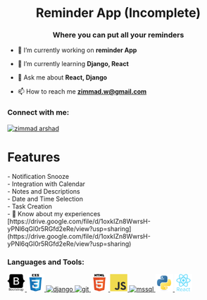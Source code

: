 <h1 align="center">Reminder App (Incomplete)</h1>
<h3 align="center">Where you can put all your reminders</h3>

- 🔭 I’m currently working on **reminder App**

- 🌱 I’m currently learning **Django, React**

- 💬 Ask me about **React, Django**

- 📫 How to reach me **zimmad.w@gmail.com**



<h3 align="left">Connect with me:</h3>
<p align="left">
<a href="https://linkedin.com/in/zimmad arshad" target="blank"><img align="center" src="https://raw.githubusercontent.com/rahuldkjain/github-profile-readme-generator/master/src/images/icons/Social/linked-in-alt.svg" alt="zimmad arshad" height="30" width="40" /></a>
</p>
<h1 align="left">Features</h1>
- Notification Snooze<br>
- Integration with Calendar<br>
- Notes and Descriptions<br>
- Date and Time Selection<br>
- Task Creation<br>
- 📄 Know about my experiences [https://drive.google.com/file/d/1oxkIZn8WwrsH-yPNl6qGl0r5RGfd2eRe/view?usp=sharing](https://drive.google.com/file/d/1oxkIZn8WwrsH-yPNl6qGl0r5RGfd2eRe/view?usp=sharing)


<h3 align="left">Languages and Tools:</h3>
<p align="left"> <a href="https://getbootstrap.com" target="_blank" rel="noreferrer"> <img src="https://raw.githubusercontent.com/devicons/devicon/master/icons/bootstrap/bootstrap-plain-wordmark.svg" alt="bootstrap" width="40" height="40"/> </a> <a href="https://www.w3schools.com/css/" target="_blank" rel="noreferrer"> <img src="https://raw.githubusercontent.com/devicons/devicon/master/icons/css3/css3-original-wordmark.svg" alt="css3" width="40" height="40"/> </a> <a href="https://www.djangoproject.com/" target="_blank" rel="noreferrer"> <img src="https://cdn.worldvectorlogo.com/logos/django.svg" alt="django" width="40" height="40"/> </a> <a href="https://git-scm.com/" target="_blank" rel="noreferrer"> <img src="https://www.vectorlogo.zone/logos/git-scm/git-scm-icon.svg" alt="git" width="40" height="40"/> </a> <a href="https://www.w3.org/html/" target="_blank" rel="noreferrer"> <img src="https://raw.githubusercontent.com/devicons/devicon/master/icons/html5/html5-original-wordmark.svg" alt="html5" width="40" height="40"/> </a> <a href="https://developer.mozilla.org/en-US/docs/Web/JavaScript" target="_blank" rel="noreferrer"> <img src="https://raw.githubusercontent.com/devicons/devicon/master/icons/javascript/javascript-original.svg" alt="javascript" width="40" height="40"/> </a> <a href="https://www.microsoft.com/en-us/sql-server" target="_blank" rel="noreferrer"> <img src="https://www.svgrepo.com/show/303229/microsoft-sql-server-logo.svg" alt="mssql" width="40" height="40"/> </a> <a href="https://www.python.org" target="_blank" rel="noreferrer"> <img src="https://raw.githubusercontent.com/devicons/devicon/master/icons/python/python-original.svg" alt="python" width="40" height="40"/> </a> <a href="https://reactjs.org/" target="_blank" rel="noreferrer"> <img src="https://raw.githubusercontent.com/devicons/devicon/master/icons/react/react-original-wordmark.svg" alt="react" width="40" height="40"/> </a> </p>
